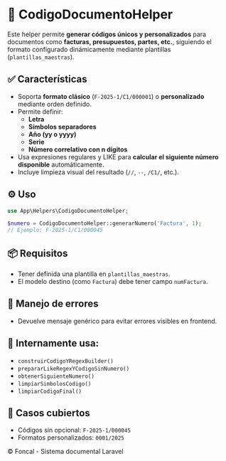# 📄 CodigoDocumentoHelper

Este helper permite **generar códigos únicos y personalizados** para documentos como **facturas, presupuestos, partes, etc.**, siguiendo el formato configurado dinámicamente mediante plantillas (`plantillas_maestras`).

## ✅ Características
- Soporta **formato clásico** (`F-2025-1/C1/000001`) o **personalizado** mediante orden definido.
- Permite definir:
  - **Letra**
  - **Símbolos separadores**
  - **Año (yy o yyyy)**
  - **Serie**
  - **Número correlativo con n dígitos**
- Usa expresiones regulares y LIKE para **calcular el siguiente número disponible** automáticamente.
- Incluye limpieza visual del resultado (`//`, `--`, `/C1/`, etc.).

## ⚙️ Uso
```php
use App\Helpers\CodigoDocumentoHelper;

$numero = CodigoDocumentoHelper::generarNumero('Factura', 1);
// Ejemplo: F-2025-1/C1/000045
```

## 📦 Requisitos
- Tener definida una plantilla en `plantillas_maestras`.
- El modelo destino (como `Factura`) debe tener campo `numFactura`.

## 🧯 Manejo de errores
- Devuelve mensaje genérico para evitar errores visibles en frontend.

## 🧠 Internamente usa:
- `construirCodigoYRegexBuilder()`
- `prepararLikeRegexYCodigoSinNumero()`
- `obtenerSiguienteNumero()`
- `limpiarSimbolosCodigo()`
- `limpiarCodigoFinal()`

## 🧪 Casos cubiertos
- Códigos sin opcional: `F-2025-1/000045`
- Formatos personalizados: `0001/2025`

© Foncal - Sistema documental Laravel
